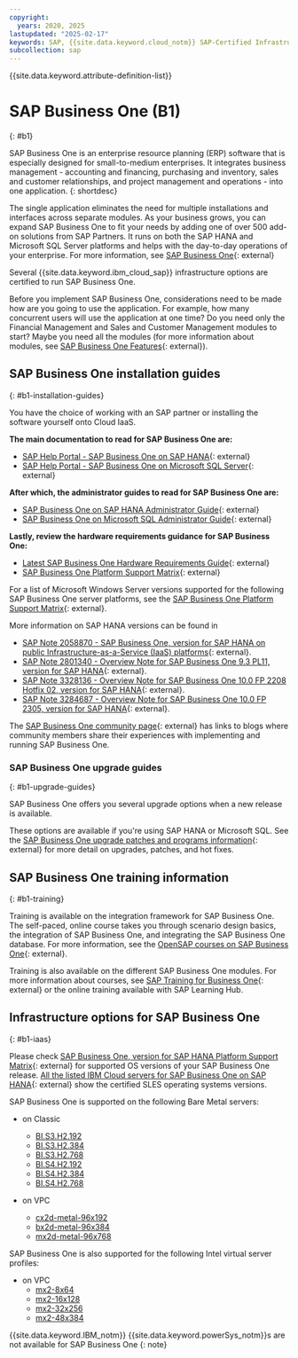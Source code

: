 ```yaml
---
copyright:
  years: 2020, 2025
lastupdated: "2025-02-17"
keywords: SAP, {{site.data.keyword.cloud_notm}} SAP-Certified Infrastructure, {{site.data.keyword.ibm_cloud_sap}}, SAP Workloads
subcollection: sap
---
```


{{site.data.keyword.attribute-definition-list}}


# SAP Business One (B1)
{: #b1}

SAP Business One is an enterprise resource planning (ERP) software that is especially designed for small-to-medium enterprises. It integrates business management - accounting and financing, purchasing and inventory, sales and customer relationships, and project management and operations - into one application.
{: shortdesc}

The single application eliminates the need for multiple installations and interfaces across separate modules. As your business grows, you can expand SAP Business One to fit your needs by adding one of over 500 add-on solutions from SAP Partners. It runs on both the SAP HANA and Microsoft SQL Server platforms and helps with the day-to-day operations of your enterprise. For more information, see [SAP Business One](https://www.sap.com/products/erp/business-one.html){: external}

Several {{site.data.keyword.ibm_cloud_sap}} infrastructure options are certified to run SAP Business One.

Before you implement SAP Business One, considerations need to be made how are you going to use the application. For example, how many concurrent users will use the application at one time? Do you need only the Financial Management and Sales and Customer Management modules to start? Maybe you need all the modules (for more information about modules, see [SAP Business One Features](https://www.sap.com/products/erp/business-one/features.html){: external}).

## SAP Business One installation guides
{: #b1-installation-guides}

You have the choice of working with an SAP partner or installing the software yourself onto Cloud IaaS.

**The main documentation to read for SAP Business One are:**
- [SAP Help Portal - SAP Business One on SAP HANA](https://help.sap.com/docs/SAP_BUSINESS_ONE_VERSION_FOR_SAP_HANA){: external}
- [SAP Help Portal - SAP Business One on Microsoft SQL Server](https://help.sap.com/docs/SAP_BUSINESS_ONE){: external}

**After which, the administrator guides to read for SAP Business One are:**
- [SAP Business One on SAP HANA Administrator Guide](https://help.sap.com/doc/4e7c047f2c9e4cbe97800ffaf7b68f8e/10.0/en-US/B1_for_SAP_HANA_Admin_Guide.pdf){: external}
- [SAP Business One on Microsoft SQL Administrator Guide](https://help.sap.com/doc/601fbd9113be4240b81d74626439cfa9/10.0/en-US/AdministratorGuide_SQL.pdf){: external}

**Lastly, review the hardware requirements guidance for SAP Business One:**
- [Latest SAP Business One Hardware Requirements Guide](https://help.sap.com/doc/bfa9770d12284cce8509956dcd4c5fcb/latest/en-US/B1_Hardware_Requirements_Guide.pdf){: external}
- [SAP Business One Platform Support Matrix](https://help.sap.com/doc/011000358700000239412011e/latest/en-US/B1_HANA_Platform_Support_Matrix.pdf){: external}

For a list of Microsoft Windows Server versions supported for the following SAP Business One server platforms, see the [SAP Business One Platform Support Matrix](https://help.sap.com/doc/011000358700000032462013e/9.3/en-US/B1_Platform_Support_Matrix.pdf){: external}.

More information on SAP HANA versions can be found in
- [SAP Note 2058870 - SAP Business One, version for SAP HANA on public Infrastructure-as-a-Service (IaaS) platforms](https://launchpad.support.sap.com/#/notes/2058870){: external}.
- [SAP Note 2801340 - Overview Note for SAP Business One 9.3 PL11, version for SAP HANA](https://launchpad.support.sap.com/#/notes/2801340){: external}.
- [SAP Note 3328136 - Overview Note for SAP Business One 10.0 FP 2208 Hotfix 02, version for SAP HANA](https://launchpad.support.sap.com/#/notes/3328136){: external}.
- [SAP Note 3284687 - Overview Note for SAP Business One 10.0 FP 2305, version for SAP HANA](https://launchpad.support.sap.com/#/notes/3284687){: external}.

The [SAP Business One community page](https://pages.community.sap.com/topics/business-one){: external} has links to blogs where community members share their experiences with implementing and running SAP Business One.

### SAP Business One upgrade guides
{: #b1-upgrade-guides}

SAP Business One offers you several upgrade options when a new release is available.



These options are available if you're using SAP HANA or Microsoft SQL. See the [SAP Business One upgrade patches and programs information](https://support.sap.com/en/offerings-programs/support-small-medium-enterprises/business-one/upgrades-patches.html){: external} for more detail on upgrades, patches, and hot fixes.

## SAP Business One training information
{: #b1-training}

Training is available on the integration framework for SAP Business One. The self-paced, online course takes you through scenario design basics, the integration of SAP Business One, and integrating the SAP Business One database. For more information, see the [OpenSAP courses on SAP Business One](https://learning.sap.com/opensap-course-migration){: external}.

Training is also available on the different SAP Business One modules. For more information about courses, see [SAP Training for Business One](https://training.sap.com/businessone){: external} or the online training available with SAP Learning Hub.

## Infrastructure options for SAP Business One
{: #b1-iaas}

Please check [SAP Business One, version for SAP HANA Platform Support Matrix](https://help.sap.com/doc/011000358700000239412011e/latest/en-US/B1_HANA_Platform_Support_Matrix.pdf){: external} for supported OS versions of your SAP Business One release.
[All the listed IBM Cloud servers for SAP Business One on SAP HANA](https://www.sap.com/dmc/exp/2014-09-02-hana-hardware/enEN/#/solutions?filters=iaas;ve:28;v:120){: external} show the certified SLES operating systems versions.

SAP Business One is supported on the following Bare Metal servers:
- on Classic
    - [BI.S3.H2.192](/docs/sap?topic=sap-hana-iaas-offerings-profiles-intel-bm#hana-iaas-intel-bm-s3-h2-192gb)
    - [BI.S3.H2.384](/docs/sap?topic=sap-hana-iaas-offerings-profiles-intel-bm#hana-iaas-intel-bm-s3-h2-382gb)
    - [BI.S3.H2.768](/docs/sap?topic=sap-hana-iaas-offerings-profiles-intel-bm#hana-iaas-intel-bm-s3-h2-768gb)
    - [BI.S4.H2.192](/docs/sap?topic=sap-hana-iaas-offerings-profiles-intel-bm#hana-iaas-intel-bm-s4-h2-192gb)
    - [BI.S4.H2.384](/docs/sap?topic=sap-hana-iaas-offerings-profiles-intel-bm#hana-iaas-intel-bm-s4-h2-384gb)
    - [BI.S4.H2.768](/docs/sap?topic=sap-hana-iaas-offerings-profiles-intel-bm#hana-iaas-intel-bm-s4-h2-768gb)

- on VPC
    - [cx2d-metal-96x192](/docs/sap?topic=sap-hana-iaas-offerings-profiles-intel-bm-vpc#hana-iaas-intel-bm-vpc-mx2-profiles)
    - [bx2d-metal-96x384](/docs/sap?topic=sap-hana-iaas-offerings-profiles-intel-bm-vpc#hana-iaas-intel-bm-vpc-mx2-profiles)
    - [mx2d-metal-96x768](/docs/sap?topic=sap-hana-iaas-offerings-profiles-intel-bm-vpc#hana-iaas-intel-bm-vpc-mx2-profiles)

SAP Business One is also supported for the following Intel virtual server profiles:
- on VPC
    - [mx2-8x64](/docs/sap?topic=sap-storage-design-considerations#hana-iaas-mx2-16x128-32x256-configure)
    - [mx2-16x128](/docs/sap?topic=sap-storage-design-considerations#hana-iaas-mx2-16x128-32x256-configure)
    - [mx2-32x256](/docs/sap?topic=sap-storage-design-considerations#hana-iaas-mx2-16x128-32x256-configure)
    - [mx2-48x384](/docs/sap?topic=sap-storage-design-considerations#hana-iaas-mx2-48x384-configure)

{{site.data.keyword.IBM_notm}} {{site.data.keyword.powerSys_notm}}s are not available for SAP Business One
{: note}
